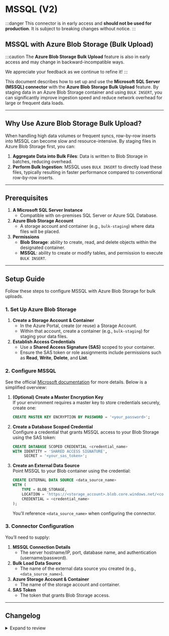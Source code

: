 # MSSQL (V2)

:::danger
This connector is in early access and **should not be used for production**. It is subject to breaking changes without notice.
:::

## MSSQL with Azure Blob Storage (Bulk Upload)

:::caution
The **Azure Blob Storage Bulk Upload** feature is also in early access and may change in backward-incompatible ways.

We appreciate your feedback as we continue to refine it!
:::

This document describes how to set up and use the **Microsoft SQL Server (MSSQL) connector** with the **Azure Blob Storage Bulk Upload** feature. By staging data in an Azure Blob Storage container and using `BULK INSERT`, you can significantly improve ingestion speed and reduce network overhead for large or frequent data loads.

---

## Why Use Azure Blob Storage Bulk Upload?

When handling high data volumes or frequent syncs, row-by-row inserts into MSSQL can become slow and resource-intensive. By staging files in Azure Blob Storage first, you can:
1. **Aggregate Data into Bulk Files**: Data is written to Blob Storage in batches, reducing overhead.
2. **Perform Bulk Ingestion**: MSSQL uses `BULK INSERT` to directly load these files, typically resulting in faster performance compared to conventional row-by-row inserts.

---

## Prerequisites

1. **A Microsoft SQL Server Instance**
    - Compatible with on-premises SQL Server or Azure SQL Database.
2. **Azure Blob Storage Account**
    - A storage account and container (e.g., `bulk-staging`) where data files will be placed.
3. **Permissions**
    - **Blob Storage**: ability to create, read, and delete objects within the designated container.
    - **MSSQL**: ability to create or modify tables, and permission to execute `BULK INSERT`.

---

## Setup Guide

Follow these steps to configure MSSQL with Azure Blob Storage for bulk uploads.

### 1. Set Up Azure Blob Storage

1. **Create a Storage Account & Container**
    - In the Azure Portal, create (or reuse) a Storage Account.
    - Within that account, create a container (e.g., `bulk-staging`) for staging your data files.
2. **Establish Access Credentials**
    - Use a **Shared Access Signature (SAS)** scoped to your container.
    - Ensure the SAS token or role assignments include permissions such as **Read**, **Write**, **Delete**, and **List**.

### 2. Configure MSSQL

See the official [Microsoft documentation](https://learn.microsoft.com/en-us/sql/t-sql/statements/create-external-data-source-transact-sql?view=sql-server-2017&tabs=dedicated#e-create-an-external-data-source-for-bulk-operations-retrieving-data-from-azure-storage) for more details. Below is a simplified overview:

1. **(Optional) Create a Master Encryption Key**  
   If your environment requires a master key to store credentials securely, create one:
   ```sql
   CREATE MASTER KEY ENCRYPTION BY PASSWORD = '<your_password>';
   ```

2. **Create a Database Scoped Credential**  
   Configure a credential that grants MSSQL access to your Blob Storage using the SAS token:
   ```sql
   CREATE DATABASE SCOPED CREDENTIAL <credential_name>
   WITH IDENTITY = 'SHARED ACCESS SIGNATURE',
        SECRET = '<your_sas_token>';
   ```

3. **Create an External Data Source**  
   Point MSSQL to your Blob container using the credential:
   ```sql
   CREATE EXTERNAL DATA SOURCE <data_source_name>
   WITH (
       TYPE = BLOB_STORAGE,
       LOCATION = 'https://<storage_account>.blob.core.windows.net/<container_name>',
       CREDENTIAL = <credential_name>
   );
   ```
   You’ll reference `<data_source_name>` when configuring the connector.

### 3. Connector Configuration

You’ll need to supply:

1. **MSSQL Connection Details**
    - The server hostname/IP, port, database name, and authentication (username/password).
2. **Bulk Load Data Source**
    - The name of the external data source you created (e.g., `<data_source_name>`).
3. **Azure Storage Account & Container**
    - The name of the storage account and container.
4. **SAS Token**
    - The token that grants Blob Storage access.

---

## Changelog

<details>
  <summary>Expand to review</summary>

| Version | Date       | Pull Request                                             | Subject                                                |
|:--------|:-----------|:---------------------------------------------------------|:-------------------------------------------------------|
| 0.1.13  | 2025-03-05 | [54159](https://github.com/airbytehq/airbyte/pull/54159) | RC11: Support For Bulk Insert Using Azure Blob Storage |
| 0.1.12  | 2025-02-24 | [54648](https://github.com/airbytehq/airbyte/pull/54648) | RC10: Fix index column names with hyphens              |
| 0.1.11  | 2025-02-21 | [54197](https://github.com/airbytehq/airbyte/pull/54197) | RC9: Fix index column names with invalid characters    |
| 0.1.10  | 2025-02-20 | [54186](https://github.com/airbytehq/airbyte/pull/54186) | RC8: Fix String support                                |
| 0.1.9   | 2025-02-11 | [53364](https://github.com/airbytehq/airbyte/pull/53364) | RC7: Revert deletion change                            |
| 0.1.8   | 2025-02-11 | [53364](https://github.com/airbytehq/airbyte/pull/53364) | RC6: Break up deletes into loop to reduce locking      |
| 0.1.7   | 2025-02-07 | [53236](https://github.com/airbytehq/airbyte/pull/53236) | RC5: Use rowlock hint                                  |
| 0.1.6   | 2025-02-06 | [53192](https://github.com/airbytehq/airbyte/pull/53192) | RC4: Fix config, timehandling, performance tweak       |
| 0.1.5   | 2025-02-04 | [53174](https://github.com/airbytehq/airbyte/pull/53174) | RC3: Fix metadata.yaml for publish                     |
| 0.1.4   | 2025-02-04 | [52704](https://github.com/airbytehq/airbyte/pull/52704) | RC2: Performance improvement                           |
| 0.1.3   | 2025-01-24 | [52096](https://github.com/airbytehq/airbyte/pull/52096) | Release candidate                                      |
| 0.1.2   | 2025-01-10 | [51508](https://github.com/airbytehq/airbyte/pull/51508) | Use a non-root base image                              |
| 0.1.1   | 2024-12-18 | [49870](https://github.com/airbytehq/airbyte/pull/49870) | Use a base image: airbyte/java-connector-base:1.0.0    |
| 0.1.0   | 2024-12-16 | [\#49460](https://github.com/airbytehq/airbyte/pull/49460)| Initial commit                                         |

</details>
